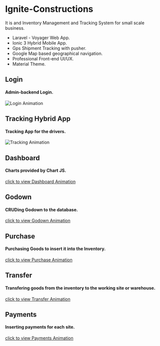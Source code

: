# Ignite-Constructions

It is and Inventory Management and Tracking System for small scale business.

- Laravel - Voyager Web App.
- Ionic 3 Hybrid Mobile App.
- Gps Shipment Tracking with pusher.
- Google Map based geographical navigation.
- Professional Front-end UI/UX.
- Material Theme.

## Login 
#### Admin-backend Login.

![Login Animation](https://github.com/SouravDas25/Ignite-Constructions/blob/master/gifs/login.gif)


## Tracking Hybrid App  
#### Tracking App for the drivers.
![Tracking Animation](https://github.com/SouravDas25/Ignite-Constructions/blob/master/gifs/Ionic-App.gif)



## Dashboard 
#### Charts provided by Chart JS.

[click to view Dashboard Animation](https://github.com/SouravDas25/Ignite-Constructions/blob/master/gifs/dashboard.gif)




## Godown 
#### CRUDing Godown to the database.
[click to view Godown Animation](https://github.com/SouravDas25/Ignite-Constructions/blob/master/gifs/godown.gif)




## Purchase 
#### Purchasing Goods to insert it into the Inventory.
[click to view Purchase Animation](https://github.com/SouravDas25/Ignite-Constructions/blob/master/gifs/purchase.gif)



## Transfer 
#### Transfering goods from the inventory to the working site or warehouse.
[click to view Transfer Animation](https://github.com/SouravDas25/Ignite-Constructions/blob/master/gifs/Viewing-Site-Transfers.gif)



## Payments 
#### Inserting payments for each site.
[click to view Payments Animation](https://github.com/SouravDas25/Ignite-Constructions/blob/master/gifs/purchase.gif)



